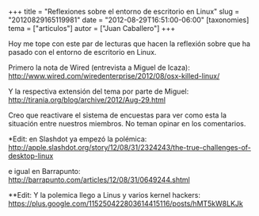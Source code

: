+++
title = "Reflexiones sobre el entorno de escritorio en Linux"
slug = "20120829165119981"
date = "2012-08-29T16:51:00-06:00"
[taxonomies]
tema = ["articulos"]
autor = ["Juan Caballero"]
+++

Hoy me tope con este par de lecturas que hacen la reflexión sobre que ha
pasado con el entorno de escritorio en Linux.

Primero la nota de Wired (entrevista a Miguel de Icaza):
<a href="http://www.wired.com/wiredenterprise/2012/08/osx-killed-linux/">http://www.wired.com/wiredenterprise/2012/08/osx-killed-linux/</a>

Y la respectiva extensión del tema por parte de Miguel:
<a href="http://tirania.org/blog/archive/2012/Aug-29.html">http://tirania.org/blog/archive/2012/Aug-29.html</a>

Creo que reactivare el sistema de encuestas para ver como esta la
situación entre nuestros miembros. No teman opinar en los comentarios.

\*Edit: en Slashdot ya empezó la polémica:
<a href="http://apple.slashdot.org/story/12/08/31/2324243/the-true-challenges-of-desktop-linux">http://apple.slashdot.org/story/12/08/31/2324243/the-true-challenges-of-desktop-linux</a>

e igual en Barrapunto:
<a href="http://barrapunto.com/articles/12/08/31/0649244.shtml">http://barrapunto.com/articles/12/08/31/0649244.shtml</a>

\*\*Edit: Y la polemica llego a Linus y varios kernel hackers:
<a href="https://plus.google.com/115250422803614415116/posts/hMT5kW8LKJk">https://plus.google.com/115250422803614415116/posts/hMT5kW8LKJk</a>
